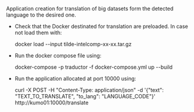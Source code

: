 Application creation for translation of big datasets form the detected language to the desired one.
- Check that the Docker destinated for translation are preloaded. In case not load them with:

  docker load --input tilde-intelcomp-xx-xx.tar.gz   
- Run the docker compose file using:

  docker-compose -p traductor -f docker-compose.yml up --build
- Run the application allocated at port 10000 using:

  curl -X POST -H "Content-Type: application/json" -d '{"text": "TEXT_TO_TRANSLATE", "to_lang": "LANGUAGE_CODE"}' http://kumo01:10000/translate
